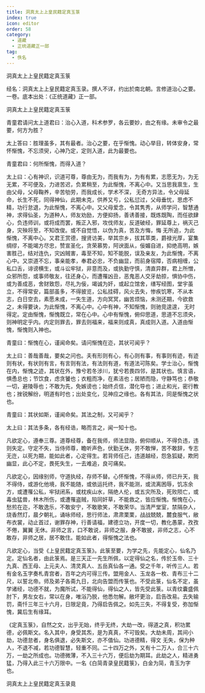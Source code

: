```yaml
---
title: 洞真太上上皇民籍定真玉箓
index: true
icon: editor
order: 58
category:
  - 道藏
  - 正统道藏正一部
tag:
  - 佚名
---
```


洞真太上上皇民籍定真玉箓  

经名：洞真太上上皇民籍定真玉录。撰人不详，约出於南北朝。言修道治心之要。一卷。底本出处：《正统道藏》正一部。  

洞真太上上皇民籍定真玉箓  

青童君请问太上道君曰：治心入道，科术参罗，各云要妙，由之有缘。未审令之最要，何方为胜？  

太上答曰：胜理虽多，其有最者。治心之要，在乎惭愧。动心举目，转体安身，常怀惭愧，不忘须臾，心神乃定，定则入道，此为最要也。  

青童君曰：何所惭愧，而得入道？  

太上曰：心有神识，识道可尊，尊由无为，而我有为，为有有累，志愿无为，为无无累，不可便及，力进苦迟，负累稍至，为此惭愧，不离心中。又当思我禀生，生由父母，父母鞠养，辛苦劬劳，而我成长，学术不深， 无奇方异法，令父母延命，长生不死，同得神仙，此期未克，供养又亏，公私愆过，父母垂忧，思虑不精，功行怠退，为此惭愧，不离心中。又父母爱念，令其隽秀，从师学问，智慧通神，求得仙圣，为道种人，师友劝励，方便抑扬，善诱善接，既炼既陶，而任欲肆心，负违师训，或将成而罢，叛正入邪，攻伐师友，反道破经，罪延尊上，祸灭己身，灾殃将至，不知改俊。或不自觉悟，以伪为真，苦及方悔，悔 无所追，为此惭愧，不离中心。又君王赏德，搜贤访美，举其宗乡，拔其萃类，爵禄光厚，宴集绸缪，不能竭方尽忠，赞宣圣化，贪荣慕势，阿谀面从，佞媚自进，抑绝高明，嫉害胜己，结对连仇，灾凶贼害，毒至不知，知不能脱，误及亲友，为此惭愧，不离心中。又崇道不忘，事亲能孝，奉君必忠，不负幽显，而前身宿障，否病相缠，公私口舌，诽谤横生，或斗讼牢狱，非意而及，或执勤守慎，清直异群，君上所憎，众邪所怨，或事师敬友，往还身心，而遭罹凶丑，恶鬼恶人交牙劫掠，惧协中伤，或为善成恶，舍财致怨，尽礼为佞，竭诚为奸，或起立馆舍，缮写经图，堂宇虽立，不得常安，篇部虽多，不得披览，公私挂碍，风火去失，惨疾饥寒，不从本志，白日空去，素愿未成，一失生道，方向冥冥，幽苦烦恼，未测还期，今欲救之，未得要诀，为此惭愧，不离心中。心中有神，不知惭愧，则驰竞遑遑， 无时得定。定由惭愧，惭愧既立，常在心中。心中有惭愧，俯仰思道，思道不忘须央，则神明定乎内。内定则罪去，罪去则福来，福来则成真，真成则入道。入道由惭愧，惭愧则入神也。  

青童曰：惭愧在心，谨闻命矣。请问惭愧在迩，其状可闻乎？  

太上曰：善哉善哉，要矣之问也。夫有形则有心，有心则有事，有事则有迹，有迹则有状，有状则有言，有言则有法，有法则有道，有道法可陈矣。学士治心，惭愧在内，惭愧之迹，其状在外，豫兮若冬涉川，犹兮若畏四邻，是其状也。慎言语，惧恿总也；节饮食，虑贪饕也；衣粗而净，在素洁也；居陋而隐，守静笃也；恭敬一切，避陵辱也；不敢为先，免嫉谤也；始终贞信，潜化导也；进止和光，密行教也；挫锐解纷，明道有时也；出处变化，见神应之缘也。各有其法，同是惭愧之状也。  

青童曰：其状如斯，谨闻命矣。其法之制，又可闻乎？  

太上曰：其法多条，各有经诰，略而言之，闻一知十也。  

凡欲定心，遵奉三尊。道尊经尊，备在我师，师法显隐，俯仰顺从，不得负违，违则失定。守定不失，当侍师尊，瞻听声色，伏勤无休，劳不敢惮，苦不敢辞，专志 无迕，以死为期，能如此者，心定得生。若背师任己，违道越经，怨急狐疑，欺罔幽显，此心不定，畏死失生，一去难追，良可痛矣。  

凡欲定心，因缘别师，守道执经，存师不替。心怀惭愧，不得从师，师已升天，我不得侍，或游化他境，我不能随，或依运托终，我不能测，或流离困辱，饥冻余方，或遭罹公私，牢狱闭系，或枕疾山水，隔绝人伦，或五灾所及，死败陨亡，或毒虫猛兽，林木所伤，或遭罹盗贼，陷同奸草，不能救之，皆应惭愧。惭愧在心，愁煎在迩，不敢逸乐，不敢安宁，不敢歌笑，不敢荣华。当清严堂室，禁隔杂人，烧香然灯，晨夕朝礼，诵咏师经，思行师法，肃肃栗栗，战战兢兢，麓食服气，敝布衣裳，动止首过，谢罪存神，行善请福，建德立功，开度一切，教化愚蒙，孜孜不倦，翼翼 无休。非师之言，口不敢说，非师之服，身不敢披，非师之志，心不敢存，非师之居，居不敢住。能如此者，得惭愧之法也。  

凡欲定心，当受《上皇民籍定真玉箓》。此箓至要，为学之先，先能定心，仙名乃定。定仙名者，由此箓焉。是三天正一先生所佩，以定得仙之名，传於玉帝、三十九真、西王母、上元夫人、清灵真人、五岳真仙各一通。受之千年，听传三人。若有金名玉字奏札青宫者，百年之内可得三传。盟用金人、玉龙各一枚、青布三十二尺，以誓北帝。师及弟子各斋九日，北向告盟而传箓也。不受此箓，仙名不定，虽学诸经，功德不就，为魔所试，不能得仙，得仙之人，皆先受此箓。以青纹囊盛佩肘下，男左女右，常以在身，唯浴乃脱，他悉勿解。敝坏更治，启告改易。去失输罚，斋忏三年三十六月，日限足竟，乃得启告佩之。如先三失，不得复受，弥加惭愧，冀后生有缘耳。  

《定真玉箓》，自然之文，出乎无始，终乎无终，大劫一改，得道之真，积功累德，必佩斯文。名入其中，身受其炁，是为真真，不可毁矣。大劫未周，其间小劫，功德怠者，身名俱退，必失斯文，亦不值仙。功进德精，得文 无失，保为种人，不退不减，若功德智慧，轻重不同。二十四万之外，又有十二万人，合三十六万，一劫之所成也。功德微薄，不入三十六万，便后劫为期耳。此劫之人，精进勇猛，乃得入此三十六万限中。一名《白简青录皇民籍箓》，白金为简，青玉为字也。  

洞真太上上皇民籍定真玉录竟  
